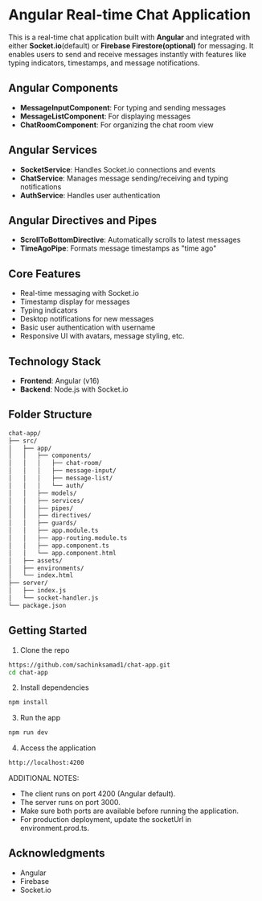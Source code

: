 # Angular Real-time Chat Application

This is a real-time chat application built with **Angular** and integrated with either  **Socket.io**(default) or  **Firebase Firestore(optional)** for messaging. It enables users to send and receive messages instantly with features like typing indicators, timestamps, and message notifications.

## Angular Components

- **MessageInputComponent**: For typing and sending messages  
- **MessageListComponent**: For displaying messages  
- **ChatRoomComponent**: For organizing the chat room view  

## Angular Services

- **SocketService**: Handles Socket.io connections and events  
- **ChatService**: Manages message sending/receiving and typing notifications  
- **AuthService**: Handles user authentication  

## Angular Directives and Pipes

- **ScrollToBottomDirective**: Automatically scrolls to latest messages  
- **TimeAgoPipe**: Formats message timestamps as "time ago"  

## Core Features

- Real-time messaging with Socket.io  
- Timestamp display for messages  
- Typing indicators  
- Desktop notifications for new messages  
- Basic user authentication with username  
- Responsive UI with avatars, message styling, etc.  

## Technology Stack

- **Frontend**: Angular (v16)  
- **Backend**: Node.js with Socket.io  

## Folder Structure

```bash
chat-app/
├── src/
│   ├── app/
│   │   ├── components/
│   │   │   ├── chat-room/
│   │   │   ├── message-input/
│   │   │   ├── message-list/
│   │   │   └── auth/
│   │   ├── models/
│   │   ├── services/
│   │   ├── pipes/
│   │   ├── directives/
│   │   ├── guards/
│   │   ├── app.module.ts
│   │   ├── app-routing.module.ts
│   │   ├── app.component.ts
│   │   └── app.component.html
│   ├── assets/
│   ├── environments/
│   └── index.html
├── server/
│   ├── index.js
│   └── socket-handler.js
└── package.json
```
## Getting Started
1. Clone the repo
```bash
https://github.com/sachinksamad1/chat-app.git
cd chat-app
```
2. Install dependencies
```bash
npm install
```
3. Run the app
```bash
npm run dev
```
4. Access the application
```bash
http://localhost:4200
```

ADDITIONAL NOTES:

- The client runs on port 4200 (Angular default).
- The server runs on port 3000.
- Make sure both ports are available before running the application.
- For production deployment, update the socketUrl in environment.prod.ts.

## Acknowledgments
- Angular
- Firebase
- Socket.io

